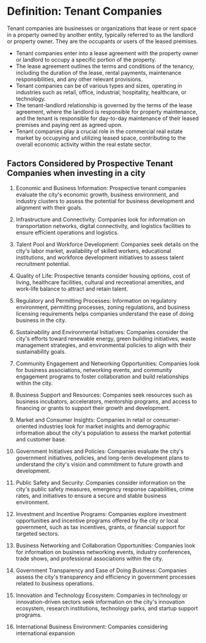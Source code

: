 # Definition: Tenant Companies

Tenant companies are businesses or organizations that lease or rent space in a property owned by another entity, typically referred to as the landlord or property owner. They are the occupants or users of the leased premises.

- Tenant companies enter into a lease agreement with the property owner or landlord to occupy a specific portion of the property.
- The lease agreement outlines the terms and conditions of the tenancy, including the duration of the lease, rental payments, maintenance responsibilities, and any other relevant provisions.
- Tenant companies can be of various types and sizes, operating in industries such as retail, office, industrial, hospitality, healthcare, or technology.
- The tenant-landlord relationship is governed by the terms of the lease agreement, where the landlord is responsible for property maintenance, and the tenant is responsible for day-to-day maintenance of their leased premises and paying rent as agreed upon.
- Tenant companies play a crucial role in the commercial real estate market by occupying and utilizing leased space, contributing to the overall economic activity within the real estate sector.

## Factors Considered by Prospective Tenant Companies when investing in a city

1. Economic and Business Information: Prospective tenant companies evaluate the city's economic growth, business environment, and industry clusters to assess the potential for business development and alignment with their goals.

2. Infrastructure and Connectivity: Companies look for information on transportation networks, digital connectivity, and logistics facilities to ensure efficient operations and logistics.

3. Talent Pool and Workforce Development: Companies seek details on the city's labor market, availability of skilled workers, educational institutions, and workforce development initiatives to assess talent recruitment potential.

4. Quality of Life: Prospective tenants consider housing options, cost of living, healthcare facilities, cultural and recreational amenities, and work-life balance to attract and retain talent.

5. Regulatory and Permitting Processes: Information on regulatory environment, permitting processes, zoning regulations, and business licensing requirements helps companies understand the ease of doing business in the city.

6. Sustainability and Environmental Initiatives: Companies consider the city's efforts toward renewable energy, green building initiatives, waste management strategies, and environmental policies to align with their sustainability goals.

7. Community Engagement and Networking Opportunities: Companies look for business associations, networking events, and community engagement programs to foster collaboration and build relationships within the city.

8. Business Support and Resources: Companies seek resources such as business incubators, accelerators, mentorship programs, and access to financing or grants to support their growth and development.

9. Market and Consumer Insights: Companies in retail or consumer-oriented industries look for market insights and demographic information about the city's population to assess the market potential and customer base.

10. Government Initiatives and Policies: Companies evaluate the city's government initiatives, policies, and long-term development plans to understand the city's vision and commitment to future growth and development.

11. Public Safety and Security: Companies consider information on the city's public safety measures, emergency response capabilities, crime rates, and initiatives to ensure a secure and stable business environment.

12. Investment and Incentive Programs: Companies explore investment opportunities and incentive programs offered by the city or local government, such as tax incentives, grants, or financial support for targeted sectors.

13. Business Networking and Collaboration Opportunities: Companies look for information on business networking events, industry conferences, trade shows, and professional associations within the city.

14. Government Transparency and Ease of Doing Business: Companies assess the city's transparency and efficiency in government processes related to business operations.

15. Innovation and Technology Ecosystem: Companies in technology or innovation-driven sectors seek information on the city's innovation ecosystem, research institutions, technology parks, and startup support programs.

16. International Business Environment: Companies considering international expansion
